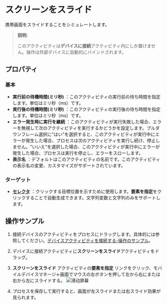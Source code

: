 # スクリーンをスライド
携帯画面をスライドすることをシミュレートします。
> **説明:**
>
> このアクティビティは**デバイスに接続**アクティビティ内にしか置けません。操作は外部デバイスに自動的にバインドされます。

## プロパティ

### 基本

- **実行前の待機時間(ミリ秒)** ：このアクティビティの実行前の待ち時間を指定します。単位はミリ秒（ms）です。
- **実行後の待機時間(ミリ秒)** ：このアクティビティの実行後の待ち時間を指定します。単位はミリ秒（ms）です。
- **エラー発生時に実行を継続** ：このアクティビティが実行失敗した場合、エラーを無視して次のアクティビティを実行するかどうかを設定します。プルダウンフレーム選択に"はい"を選択すると、このアクティビティが実行中にエラーが発生した場合、プロセスは次のアクティビティを実行し続け、停止しません。"いいえ"を選択した場合、このアクティビティが実行中にエラーが発生した場合、プロセスは実行を停止し、エラーをスローします。
- **表示名** ：デフォルトはこのアクティビティの名前です。このアクティビティの表示名の変更、カスタマイズがサポートされています。

### ターゲット

- **[セレクタ](../Appendix/Selector.md)** ：クリックする目標位置を示すために使用します。**要素を指定**をクリックすることで自動生成できます。文字列変数と文字列のみをサポートします。

## 操作サンプル

1. 接続デバイスのアクティビティをプロセスにドラッグします。具体的には参照してください。[デバイスアクティビティを接続する-操作のサンプル](./MobileConnect.md)。
2. デバイスに接続アクティビティに**スクリーンをスライド**アクティビティをドラッグ。
3. **スクリーンをスライド** アクティビティの**要素を指定** リンクをクリック、モバイルデバイスマネージャ画面でマウスの左ボタンを押して左から右にまたは右から左にスライドする。
   ![滑动屏幕](https://docimages.blob.core.chinacloudapi.cn/images/Activities/swipescreen20201223.png)

4. プロセスを保存して実行すると、画面が左スライドまたは右スライド効果が見られます。